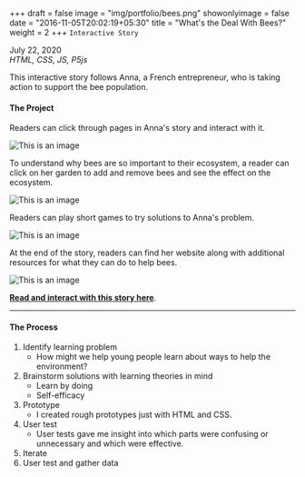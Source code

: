 +++
draft = false
image = "img/portfolio/bees.png"
showonlyimage = false
date = "2016-11-05T20:02:19+05:30"
title = "What's the Deal With Bees?"
weight = 2
+++
`Interactive Story`

July 22, 2020  
*HTML, CSS, JS, P5js*

This interactive story follows Anna, a French entrepreneur, who is taking action to support the bee population.

<!--more-->

#### The Project

Readers can click through pages in Anna's story and interact with it. 

![This is an image](/img/portfolio/bees-intro.png)

To understand why bees are so important to their ecosystem, a reader can click on her garden to add and remove bees and see the effect on the ecosystem. 

![This is an image](/img/portfolio/gifs/bees-long.gif)

Readers can play short games to try solutions to Anna's problem.

![This is an image](/img/portfolio/gifs/bee-game.gif)

At the end of the story, readers can find her website along with additional resources for what they can do to help bees.

![This is an image](/img/portfolio/bees-end.png)



**[Read and interact with this story here](https://bee-story.herokuapp.com/bees.html)**.  

---

#### The Process


1. Identify learning problem
    * How might we help young people learn about ways to help the environment?
2. Brainstorm solutions with learning theories in mind
    * Learn by doing
    * Self-efficacy
3. Prototype
    * I created rough prototypes just with HTML and CSS.
4. User test
    * User tests gave me insight into which parts were confusing or unnecessary and which were effective.
4. Iterate
5. User test and gather data


